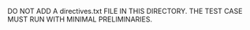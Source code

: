 DO NOT ADD A directives.txt FILE IN THIS DIRECTORY.  THE TEST CASE MUST RUN WITH MINIMAL PRELIMINARIES.
